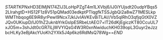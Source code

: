 $START$KPNxHD3ElMjN174ZIJ3LoHpPZgT4m1LXVbj6/iJ0iYUjsdt20udpYBqs52LIrahgtD+HS12F1z8V51pQMad03edkptPTIqgfkTSSJgbQi2a8wZ71MESLkpWMThbqog6E9iR8yrPewI9Ncx7JklJvIAVKEvBiTLAl//Vb5qIRhO3qfjqGtX0VZJQv0UKiupD/IJ01hZ2uknbYrkGsIpESRbeLtAEO7+lT26dKjEgiczKT80CcuUL7xJO5m+3shJdt0cGR7iLjWVYlQsG4W3R0xnNwiduchKH039opL3Guyr2eJzzbcHLKy3eBjAkcYUoKh2YXk5J4p6kz6RdMsQ78Wg==$END$